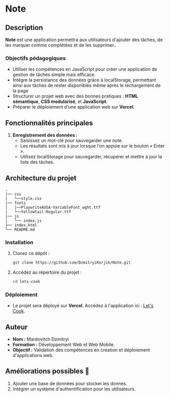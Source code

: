 # Note

## Description

**Note** est une application permettra aux utilisateurs d'ajouter des tâches, de les marquer comme complétées et de les supprimer..

### Objectifs pédagogiques
- Utiliser les compétences en JavaScript pour créer une application de gestion de tâches simple mais efficace.
- Intégre la persistance des données grâce à localStorage, permettant ainsi aux tâches de rester disponibles même après le rechargement de la page
- Structurer un projet web avec des bonnes pratiques : **HTML sémantique**, **CSS modularisé**, et **JavaScript**.
- Préparer le déploiement d'une application web sur **Vercel**.

## Fonctionnalités principales

1. **Enregistrement des données :**
   - Saisissez un mot-clé pour sauvegarder une note.
   - Les résultats sont mis à jour lorsque l'on appuie sur le bouton « Enter ».
   - Utilisez localStorage pour sauvegarder, récupérer et mettre à jour la liste des tâches.

## Architecture du projet

```
.
|── css
|   └──style.css
|── fonts
|   |──PlaywriteAUSA-VariableFont_wght.ttf
|   └──Yellowtail-Regular.ttf
|── js
│   └── index.js
├── index.html
└── README.md
```
### Installation

1. Clonez ce dépôt :
   ```bash
   git clone https://github.com/DzmitryiKorjik/Note.git
   ```
2. Accédez au répertoire du projet :
   ```bash
   cd lets-cook
   ```

### Déploiement

- Le projet sera déployé sur **Vercel**. Accédez à l'application ici : [Let's Cook](https://note-swart-psi.vercel.app/).

## Auteur

- **Nom :** Mardovitch Dzmitryi
- **Formation :** Développement Web et Web Mobile.
- **Objectif :** Validation des compétences en création et déploiement d'applications web.

## Améliorations possibles 🚀

1. Ajouter une base de données pour stocker les donnes.
2. Intégrer un système d'authentification pour les utilisateurs.


